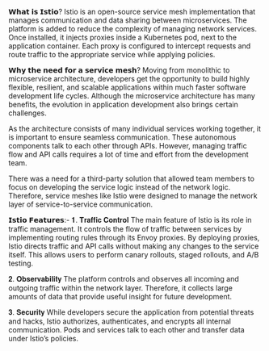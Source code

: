 𝗪𝗵𝗮𝘁 𝗶𝘀 𝗜𝘀𝘁𝗶𝗼?
 Istio is an open-source service mesh implementation that manages communication and data sharing between microservices. The platform is added to reduce the complexity of managing network services. Once installed, it injects proxies inside a Kubernetes pod, next to the application container. Each proxy is configured to intercept requests and route traffic to the appropriate service while applying policies.
 
 𝗪𝗵𝘆 𝘁𝗵𝗲 𝗻𝗲𝗲𝗱 𝗳𝗼𝗿 𝗮 𝘀𝗲𝗿𝘃𝗶𝗰𝗲 𝗺𝗲𝘀𝗵?
 Moving from monolithic to microservice architecture, developers get the opportunity to build highly flexible, resilient, and scalable applications within much faster software development life cycles. Although the microservice architecture has many benefits, the evolution in application development also brings certain challenges.
 
 As the architecture consists of many individual services working together, it is important to ensure seamless communication. These autonomous components talk to each other through APIs. However, managing traffic flow and API calls requires a lot of time and effort from the development team.
 
 There was a need for a third-party solution that allowed team members to focus on developing the service logic instead of the network logic. Therefore, service meshes like Istio were designed to manage the network layer of service-to-service communication.
 
𝗜𝘀𝘁𝗶𝗼 𝗙𝗲𝗮𝘁𝘂𝗿𝗲𝘀:-
𝟏. 𝐓𝐫𝐚𝐟𝐟𝐢𝐜 𝐂𝐨𝐧𝐭𝐫𝐨𝐥
 The main feature of Istio is its role in traffic management. It controls the flow of traffic between services by implementing routing rules through its Envoy proxies. By deploying proxies, Istio directs traffic and API calls without making any changes to the service itself. This allows users to perform canary rollouts, staged rollouts, and A/B testing.
 
𝟐. 𝐎𝐛𝐬𝐞𝐫𝐯𝐚𝐛𝐢𝐥𝐢𝐭𝐲
 The platform controls and observes all incoming and outgoing traffic within the network layer. Therefore, it collects large amounts of data that provide useful insight for future development.
 
𝟑. 𝐒𝐞𝐜𝐮𝐫𝐢𝐭𝐲
 While developers secure the application from potential threats and hacks, Istio authorizes, authenticates, and encrypts all internal communication. Pods and services talk to each other and transfer data under Istio’s policies.